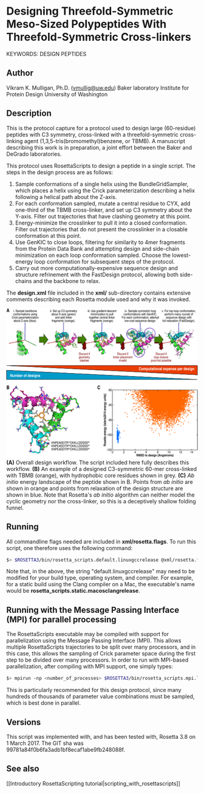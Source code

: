 # Designing Threefold-Symmetric Meso-Sized Polypeptides With Threefold-Symmetric Cross-linkers
KEYWORDS: DESIGN PEPTIDES 
## Author
Vikram K. Mulligan, Ph.D. (vmullig@uw.edu)
Baker laboratory
Institute for Protein Design
University of Washington

## Description

This is the protocol capture for a protocol used to design large (60-residue) peptides with C3 symmetry, cross-linked with a threefold-symmetric cross-linking agent (1,3,5-tris(bromomethyl)benzene, or TBMB).  A manuscript describing this work is in preparation, a joint effort between the Baker and DeGrado laboratories.

This protocol uses RosettaScripts to design a peptide in a single script.  The steps in the design process are as follows:

1.  Sample conformations of a single helix using the BundleGridSampler, which places a helix using the Crick parameterization describing a helix following a helical path about the Z-axis.
2.  For each conformation sampled, mutate a central residue to CYX, add one-third of the TBMB cross-linker, and set up C3 symmetry about the Y-axis.  Filter out trajectories that have clashing geometry at this point.
3.  Energy-minimize the crosslinker to pull it into a closed conformation.  Filter out trajectories that do not present the crosslinker in a closable conformation at this point.
4.  Use GenKIC to close loops, filtering for similarity to 4mer fragments from the Protein Data Bank and attempting design and side-chain minimization on each loop conformation sampled.  Choose the lowest-energy loop conformation for subsequent steps of the protocol.
5.  Carry out more computationally-expensive sequence design and structure refrinement with the FastDesign protocol, allowing both side-chains and the backbone to relax.

The **design.xml** file included in the **xml/** sub-directory contains extensive comments describing each Rosetta module used and why it was invoked.

![Design workflow](images/Design_approach.png)
**(A)**  Overall design workflow.  The script included here fully describes this workflow.  **(B)**  An example of a designed C3-symmetric 60-mer cross-linked with TBMB (orange), with hydrophobic core residues shown in grey.  **(C)** _Ab initio_ energy landscape of the peptide shown in B.  Points from _ab initio_ are shown in orange and points from relaxation of the design structure are shown in blue.  Note that Rosetta's _ab initio_ algorithm can neither model the cyclic geometry nor the cross-linker, so this is a deceptively shallow folding funnel.

## Running

All commandline flags needed are included in **xml/rosetta.flags**.  To run this script, one therefore uses the following command:
```bash
$> $ROSETTA3/bin/rosetta_scripts.default.linuxgccrelease @xml/rosetta.flags
```

Note that, in the above, the string "default.linuxgccrelease" may need to be modified for your build type, operating system, and compiler.  For example, for a static build using the Clang compiler on a Mac, the executable's name would be **rosetta\_scripts.static.macosclangrelease**.

## Running with the Message Passing Interface (MPI) for parallel processing

The RosettaScripts executable may be compiled with support for parallelization using the Message Passing Interface (MPI).  This allows multiple RosettaScripts trajectories to be split over many processors, and in this case, this allows the sampling of Crick parameter space during the first step to be divided over many processors.  In order to run with MPI-based parallelization, after compiling with MPI support, one simply types:
```bash
$> mpirun -np <number_of_processes> $ROSETTA3/bin/rosetta_scripts.mpi.linuxgccrelease @xml/rosetta.flags
```

This is particularly recommended for this design protocol, since many hundreds of thousands of parameter value combinations must be sampled, which is best done in parallel.

## Versions

This script was implemented with, and has been tested with, Rosetta 3.8 on 1 March 2017.  The GIT sha was 99781a84f0b6fa3adb1bf8ecaf1abe9fb248088f.

## See also
[[Introductory RosettaScripting tutorial|scripting_with_rosettascripts]]
